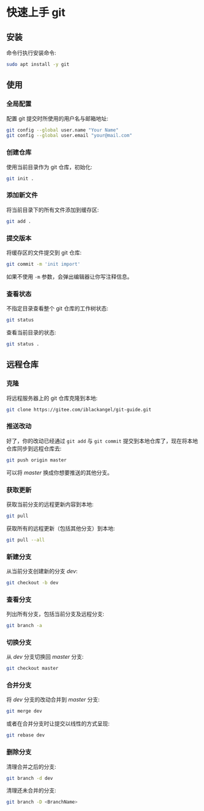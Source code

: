 # 快速上手 git

## 安装

命令行执行安装命令:

```bash
sudo apt install -y git
```

## 使用

### 全局配置

配置 git 提交时所使用的用户名与邮箱地址:

```bash
git config --global user.name "Your Name"
git config --global user.email "your@mail.com"
```

### 创建仓库

使用当前目录作为 git 仓库，初始化:

```bash
git init .
```

### 添加新文件

将当前目录下的所有文件添加到缓存区:

```bash
git add .
```

### 提交版本

将缓存区的文件提交到 git 仓库:

```bash
git commit -m 'init import'
```

如果不使用 `-m` 参数，会弹出编辑器让你写注释信息。

### 查看状态

不指定目录查看整个 git 仓库的工作树状态:

```bash
git status
```

查看当前目录的状态:

```bash
git status .
```

## 远程仓库

### 克隆

将远程服务器上的 git 仓库克隆到本地:

```bash
git clone https://gitee.com/iblackangel/git-guide.git
```

### 推送改动

好了，你的改动已经通过 `git add` 与 `git commit` 提交到本地仓库了，现在将本地仓库同步到远程仓库去:

```bash
git push origin master
```

可以将 *master* 换成你想要推送的其他分支。

### 获取更新

获取当前分支的远程更新内容到本地:

```bash
git pull
```

获取所有的远程更新（包括其他分支）到本地:

```bash
git pull --all
```

### 新建分支

从当前分支创建新的分支 *dev*:

```bash
git checkout -b dev
```

### 查看分支

列出所有分支，包括当前分支及远程分支:

```bash
git branch -a
```

### 切换分支

从 *dev* 分支切换回 *master* 分支:

```bash
git checkout master
```

### 合并分支

将 *dev* 分支的改动合并到 *master* 分支:

```bash
git merge dev
```

或者在合并分支时让提交以线性的方式呈现:

```bash
git rebase dev
```

### 删除分支

清理合并之后的分支:

```bash
git branch -d dev
```

清理还未合并的分支:

```bash
git branch -D <BranchName>
```
